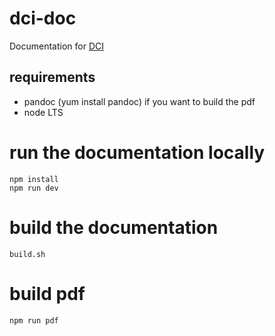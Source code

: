 # dci-doc

Documentation for [DCI](https://distributed-ci.io) 

## requirements

 * pandoc (yum install pandoc) if you want to build the pdf
 * node LTS

# run the documentation locally

    npm install
    npm run dev

# build the documentation

    build.sh

# build pdf

    npm run pdf
